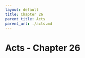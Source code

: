 ```yaml
---
layout: default
title: Chapter 26
parent_title: Acts
parent_url: ./acts.md
---
```


# Acts - Chapter 26
